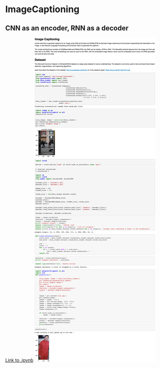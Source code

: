 # ImageCaptioning

CNN as an encoder, RNN as a decoder
------------------------------------
<a href="./ImageCaptioning.ipynb">Link to .ipynb</a>
![ex_screenshot](./overview_.jpg)


